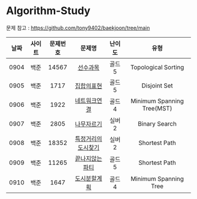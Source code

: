 # Algorithm-Study
  
문제 참고 : https://github.com/tony9402/baekjoon/tree/main
  
|날짜|사이트|문제번호|문제명|난이도|유형|
|:------:|:---------:|:--------:|:----------------------:|:-------:|:-----------------:|
|0904|백준|14567|[선수과목](https://www.acmicpc.net/problem/14567)|골드5|Topological Sorting
|0905|백준|1717|[집합의표현](https://www.acmicpc.net/problem/1717)|골드5|Disjoint Set
|0906|백준|1922|[네트워크연결](https://www.acmicpc.net/problem/1922)|골드4|Minimum Spanning Tree(MST)
|0907|백준|2805|[나무자르기](https://www.acmicpc.net/problem/2805)|실버2|Binary Search
|0908|백준|18352|[특정거리의도시찾기](https://www.acmicpc.net/problem/18352)|실버2|Shortest Path
|0909|백준|11265|[끝나지않는파티](https://www.acmicpc.net/problem/11265)|골드5|Shortest Path
|0910|백준|1647|[도시분할계획](https://www.acmicpc.net/problem/1647)|골드4|Minimum Spanning Tree
